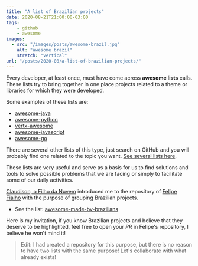 ```yaml
---
title: "A list of Brazilian projects"
date: 2020-08-21T21:00:00-03:00
tags:
    - github
    - awesome
images: 
  - src: "/images/posts/awesome-brazil.jpg"
    alt: "awesome brazil"
    stretch: "vertical"
url: "/posts/2020-08/a-list-of-brazilian-projects/"
---
```


Every developer, at least once, must have come across **awesome lists** calls. These lists try to bring together in one place projects related to a theme or libraries for which they were developed.

Some examples of these lists are:

- [awesome-java](https://github.com/java-lang/awesome-java)
- [awesome-python](https://github.com/vinta/awesome-python)
- [vertx-awesome](https://github.com/vert-x3/vertx-awesome)
- [awesome-javascript](https://github.com/sorrycc/awesome-javascript)
- [awesome-go](https://github.com/avelino/awesome-go)

There are several other lists of this type, just search on GitHub and you will probably find one related to the topic you want. [See several lists here](https://github.com/topics/awesome).

These lists are very useful and serve as a basis for us to find solutions and tools to solve possible problems that we are facing or simply to facilitate some of our daily activities.

[Claudison, o Filho da Nuvem](https://twitter.com/filhodanuvem) introduced me to the repository of [Felipe Fialho](https://twitter.com/felipefialho_) with the purpose of grouping Brazilian projects.

- See the list: [awesome-made-by-brazilians](https://github.com/felipefialho/awesome-made-by-brazilians)

Here is my invitation, if you know Brazilian projects and believe that they deserve to be highlighted, feel free to open your *PR* in Felipe's repository, I believe he won't mind it!

> Edit: I had created a repository for this purpose, but there is no reason to have two lists with the same purpose! Let's collaborate with what already exists!
